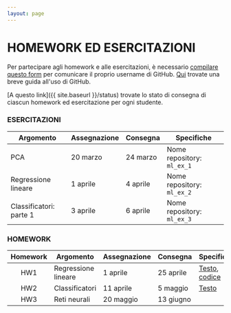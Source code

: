 ```yaml
---
layout: page
---
```


# HOMEWORK ED ESERCITAZIONI

Per partecipare agli homework e alle esercitazioni, è necessario [compilare questo form](https://forms.gle/h4UkJ5jTaumwtk1q7) per comunicare il proprio username di GitHub. [Qui](https://studentiunict-my.sharepoint.com/:b:/g/personal/simone_palazzo_unict_it/Ea4MkN3rGrRFnfImnw2p8VMByI0qejervGa_A3fJni03ZQ?e=N4Rg0T) trovate una breve guida all'uso di GitHub.

[A questo link]({{ site.baseurl }}/status) trovate lo stato di consegna di ciascun homework ed esercitazione per ogni studente.

### ESERCITAZIONI

| Argomento          | Assegnazione    | Consegna       | Specifiche   | 
| ------------------ | --------------- | ---------------|--------------|
| PCA                 | 20 marzo  | 24 marzo | Nome repository: `ml_ex_1` | 
| Regressione lineare | 1 aprile  | 4 aprile | Nome repository: `ml_ex_2` | 
| Classificatori: parte 1 | 3 aprile  | 6 aprile | Nome repository: `ml_ex_3` | 


### HOMEWORK

| Homework | Argomento          | Assegnazione    | Consegna       | Specifiche   | 
| :-------:| ------------------ | --------------- | ---------------|--------------|
| HW1      | Regressione lineare| 1 aprile        | 25 aprile      | [Testo](hw1), [codice](https://studentiunict-my.sharepoint.com/:u:/g/personal/simone_palazzo_unict_it/EScqL1fSeV1AvlAWYUt_Sd8BbZ-raXfYFE0VmLDNCKumvQ?e=VFuuMZ) | 
| HW2      | Classificatori     | 11 aprile       | 5 maggio       | [Testo](hw2)             | 
| HW3      | Reti neurali       | 20 maggio       | 13 giugno      |              | 


